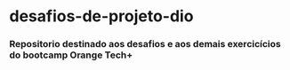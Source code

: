 # desafios-de-projeto-dio

### Repositorio destinado aos desafios e aos demais exercicícios do bootcamp Orange Tech+
